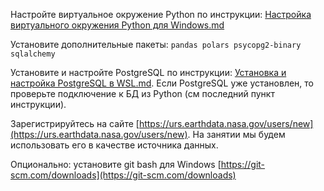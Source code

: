 Настройте виртуальное окружение Python по инструкции: [Настройка виртуального окружения Python для Windows.md](Настройка%20виртуального%20окружения%20Python%20для%20Windows.md)

Установите дополнительные пакеты: `pandas polars psycopg2-binary sqlalchemy`

Установите и настройте PostgreSQL по инструкции: [Установка и настройка PostgreSQL в WSL.md](Установка%20и%20настройка%20PostgreSQL%20в%20WSL.md). Если PostgreSQL уже установлен, то проверьте подключение к БД из Python (см последний пункт инструкции). 

Зарегистрируйтесь на сайте [https://urs.earthdata.nasa.gov/users/new](https://urs.earthdata.nasa.gov/users/new). На занятии мы будем использовать его в качестве источника данных. 

Опционально: установите git bash для Windows [https://git-scm.com/downloads](https://git-scm.com/downloads)
